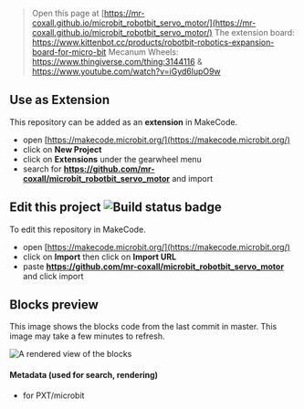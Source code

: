 
> Open this page at [https://mr-coxall.github.io/microbit_robotbit_servo_motor/](https://mr-coxall.github.io/microbit_robotbit_servo_motor/)
The extension board: https://www.kittenbot.cc/products/robotbit-robotics-expansion-board-for-micro-bit
Mecanum Wheels: https://www.thingiverse.com/thing:3144116 & https://www.youtube.com/watch?v=iGyd6lupO9w

## Use as Extension

This repository can be added as an **extension** in MakeCode.

* open [https://makecode.microbit.org/](https://makecode.microbit.org/)
* click on **New Project**
* click on **Extensions** under the gearwheel menu
* search for **https://github.com/mr-coxall/microbit_robotbit_servo_motor** and import

## Edit this project ![Build status badge](https://github.com/mr-coxall/microbit_robotbit_servo_motor/workflows/MakeCode/badge.svg)

To edit this repository in MakeCode.

* open [https://makecode.microbit.org/](https://makecode.microbit.org/)
* click on **Import** then click on **Import URL**
* paste **https://github.com/mr-coxall/microbit_robotbit_servo_motor** and click import

## Blocks preview

This image shows the blocks code from the last commit in master.
This image may take a few minutes to refresh.

![A rendered view of the blocks](https://github.com/mr-coxall/microbit_robotbit_servo_motor/raw/master/.github/makecode/blocks.png)

#### Metadata (used for search, rendering)

* for PXT/microbit
<script src="https://makecode.com/gh-pages-embed.js"></script><script>makeCodeRender("{{ site.makecode.home_url }}", "{{ site.github.owner_name }}/{{ site.github.repository_name }}");</script>
